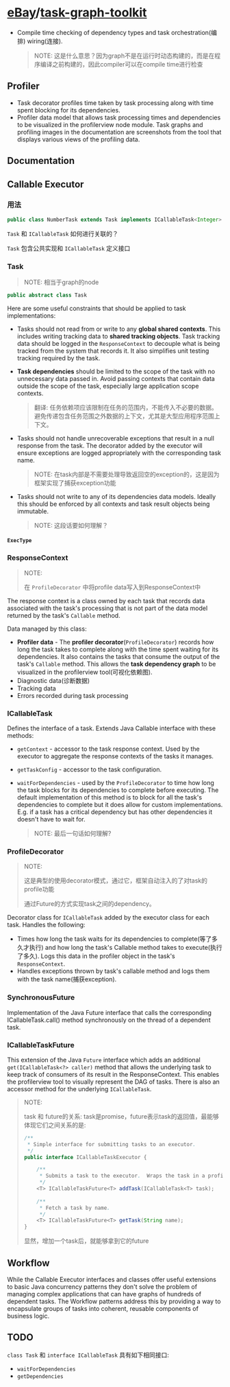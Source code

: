 # [eBay](https://github.com/eBay)/**[task-graph-toolkit](https://github.com/eBay/task-graph-toolkit)**



- Compile time checking of dependency types and task orchestration(编排) wiring(连接).

  > NOTE: 这是什么意思？因为graph不是在运行时动态构建的，而是在程序编译之前构建的，因此compiler可以在compile time进行检查



## Profiler

- Task decorator profiles time taken by task processing along with time spent blocking for its dependencies.
- Profiler data model that allows task processing times and dependencies to be visualized in the profilerview node module. Task graphs and profiling images in the documentation are screenshots from the tool that displays various views of the profiling data.

## Documentation



## Callable Executor

### 用法

```java
public class NumberTask extends Task implements ICallableTask<Integer>
```

`Task` 和 `ICallableTask` 如何进行关联的？

`Task` 包含公共实现和 `ICallableTask` 定义接口 



### Task

> NOTE: 相当于graph的node

```java
public abstract class Task
```

Here are some useful constraints that should be applied to task implementations:

- Tasks should not read from or write to any **global shared contexts**. This includes writing tracking data to **shared tracking objects**. Task tracking data should be logged in the `ResponseContext` to decouple what is being tracked from the system that records it. It also simplifies unit testing tracking required by the task.

- **Task dependencies** should be limited to the scope of the task with no unnecessary data passed in. Avoid passing contexts that contain data outside the scope of the task, especially large application scope contexts.

  > 翻译: 任务依赖项应该限制在任务的范围内，不能传入不必要的数据。避免传递包含任务范围之外数据的上下文，尤其是大型应用程序范围上下文。

- Tasks should not handle unrecoverable exceptions that result in a null response from the task. The decorator added by the executor will ensure exceptions are logged appropriately with the corresponding task name.

  > NOTE: 在task内部是不需要处理导致返回空的exception的，这是因为框架实现了捕获exception功能

- Tasks should not write to any of its dependencies data models. Ideally this should be enforced by all contexts and task result objects being immutable.

  > NOTE: 这段话要如何理解？





#### `ExecType`



### ResponseContext

> NOTE:
>
> 在 `ProfileDecorator` 中将profile data写入到ResponseContext中

The response context is a class owned by each task that records data associated with the task's processing that is not part of the data model returned by the task's `Callable` method.

Data managed by this class:

- **Profiler data** \- The **profiler decorator**(`ProfileDecorator`) records how long the task takes to complete along with the time spent waiting for its dependencies. It also contains the tasks that consume the output of the task's `Callable` method. This allows the **task dependency graph** to be visualized in the profilerview tool(可视化依赖图).
- Diagnostic data(诊断数据)
- Tracking data 
- Errors recorded during task processing

### ICallableTask

Defines the interface of a task. Extends Java Callable interface with these methods:

- `getContext` - accessor to the task response context. Used by the executor to aggregate the response contexts of the tasks it manages.

- `getTaskConfig` - accessor to the task configuration.

- `waitForDependencies` - used by the `ProfileDecorator` to time how long the task blocks for its dependencies to complete before executing. The default implementation of this method is to block for all the task's dependencies to complete but it does allow for custom implementations. E.g. if a task has a critical dependency but has other dependencies it doesn't have to wait for.

  > NOTE: 最后一句话如何理解?





### ProfileDecorator

> NOTE:
>
> 这是典型的使用decorator模式，通过它，框架自动注入的了对task的profile功能
>
> 通过Future的方式实现task之间的dependency。

Decorator class for `ICallableTask` added by the executor class for each task. Handles the following:

- Times how long the task waits for its dependencies to complete(等了多久才执行) and how long the task's Callable method takes to execute(执行了多久). Logs this data in the profiler object in the task's `ResponseContext`.
- Handles exceptions thrown by task's callable method and logs them with the task name(捕获exception).



### SynchronousFuture

Implementation of the Java Future interface that calls the corresponding ICallableTask.call() method synchronously on the thread of a dependent task.

### ICallableTaskFuture

This extension of the Java `Future` interface which adds an additional `get(ICallableTask<?> caller)` method that allows the underlying task to keep track of consumers of its result in the ResponseContext. This enables the profilerview tool to visually represent the DAG of tasks. There is also an accessor method for the underlying `ICallableTask`.

> NOTE:
>
> task 和 future的关系: task是promise，future表示task的返回值，最能够体现它们之间关系的是:
>
> ```java
> /**
>  * Simple interface for submitting tasks to an executor.
>  */
> public interface ICallableTaskExecutor {
> 
>     /**
>      * Submits a task to the executor.  Wraps the task in a profile decorator.
>      */
>     <T> ICallableTaskFuture<T> addTask(ICallableTask<T> task);
>     
>     /**
>      * Fetch a task by name.
>      */
>     <T> ICallableTaskFuture<T> getTask(String name);
> }
> ```
>
> 显然，增加一个task后，就能够拿到它的future



## Workflow

While the Callable Executor interfaces and classes offer useful extensions to basic Java concurrency patterns they don't solve the problem of managing complex applications that can have graphs of hundreds of dependent tasks. The Workflow patterns address this by providing a way to encapsulate groups of tasks into coherent, reusable components of business logic.





## TODO

`class Task`  和 `interface ICallableTask` 具有如下相同接口: 

- `waitForDependencies` 
- `getDependencies`

